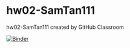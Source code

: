 # hw02-SamTan111
hw02-SamTan111 created by GitHub Classroom

[![Binder](https://mybinder.org/badge_logo.svg)](https://mybinder.org/v2/gh/UCB-stat-159-s23/hw02-SamTan111/HEAD?labpath=LOSC_Event_tutorial)
